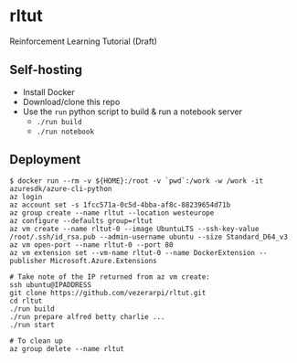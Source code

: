 # rltut

Reinforcement Learning Tutorial (Draft)

## Self-hosting

 - Install Docker
 - Download/clone this repo
 - Use the `run` python script to build & run a notebook server
   - `./run build`
   - `./run notebook`

## Deployment

    $ docker run --rm -v ${HOME}:/root -v `pwd`:/work -w /work -it azuresdk/azure-cli-python
    az login
    az account set -s 1fcc571a-0c5d-4bba-af8c-88239654d71b
    az group create --name rltut --location westeurope
    az configure --defaults group=rltut
    az vm create --name rltut-0 --image UbuntuLTS --ssh-key-value /root/.ssh/id_rsa.pub --admin-username ubuntu --size Standard_D64_v3
    az vm open-port --name rltut-0 --port 80
    az vm extension set --vm-name rltut-0 --name DockerExtension --publisher Microsoft.Azure.Extensions

    # Take note of the IP returned from az vm create:
    ssh ubuntu@IPADDRESS
    git clone https://github.com/vezerarpi/rltut.git
    cd rltut
    ./run build
    ./run prepare alfred betty charlie ...
    ./run start

    # To clean up
    az group delete --name rltut
